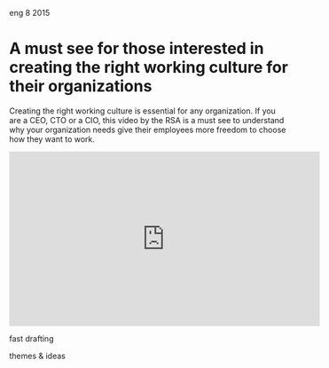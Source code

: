 <permalink>eng</permalink>
<month>8</month>
<year>2015</year>

# A must see for those interested in creating the right working culture for their organizations

Creating the right working culture is essential for any organization. If you are a CEO, CTO or a CIO, this video by the RSA is a must see to understand why your organization needs give their employees more freedom to choose how they want to work.

<iframe width="560" height="315" src="https://www.youtube.com/embed/G11t6XAIce0" frameborder="0" allowfullscreen></iframe>

<hidden>fast drafting</hidden>

<hidden>themes & ideas</hidden>


